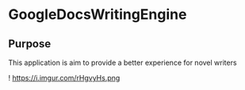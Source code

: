 # GoogleDocsWritingEngine

## Purpose
This application is aim to provide a better experience for novel writers

! https://i.imgur.com/rHgvyHs.png
